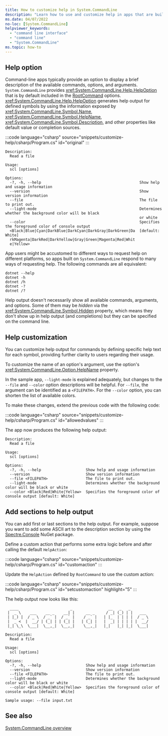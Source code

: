 ```yaml
---
title: How to customize help in System.CommandLine
description: "Learn how to use and customize help in apps that are built with the System.Commandline library."
ms.date: 04/07/2022
no-loc: [System.CommandLine]
helpviewer_keywords:
  - "command line interface"
  - "command line"
  - "System.CommandLine"
ms.topic: how-to
---
```


## Help option

Command-line apps typically provide an option to display a brief description of the available commands, options, and arguments. `System.CommandLine` provides <xref:System.CommandLine.Help.HelpOption> that is by default included in the [RootCommand](syntax.md#root-command) options. <xref:System.CommandLine.Help.HelpOption> generates help output for defined symbols by using the information exposed by <xref:System.CommandLine.Symbol.Name>, <xref:System.CommandLine.Symbol.HelpName>, <xref:System.CommandLine.Symbol.Description>, and other properties like default value or completion sources.

:::code language="csharp" source="snippets/customize-help/csharp/Program.cs" id="original" :::

```dotnetcli
Description:
  Read a file

Usage:
  scl [options]

Options:
  -?, -h, --help                                            Show help and usage information
  --version                                                 Show version information
  --file                                                    The file to print out.
  --light-mode                                              Determines whether the background color will be black
                                                            or white
  --color                                                   Specifies the foreground color of console output
  <Black|Blue|Cyan|DarkBlue|DarkCyan|DarkGray|DarkGreen|Da  [default: White]
  rkMagenta|DarkRed|DarkYellow|Gray|Green|Magenta|Red|Whit
  e|Yellow>
```

App users might be accustomed to different ways to request help on different platforms, so apps built on `System.CommandLine` respond to many ways of requesting help. The following commands are all equivalent:

```dotnetcli
dotnet --help
dotnet -h
dotnet /h
dotnet -?
dotnet /?
```

Help output doesn't necessarily show all available commands, arguments, and options. Some of them may be *hidden* via the <xref:System.CommandLine.Symbol.Hidden> property, which means they don't show up in help output (and completions) but they can be specified on the command line.

## Help customization

 You can customize help output for commands by defining specific help text for each symbol, providing further clarity to users regarding their usage.

To customize the name of an option's argument, use the option's <xref:System.CommandLine.Option.HelpName> property.

In the sample app, `--light-mode` is explained adequately, but changes to the `--file` and `--color` option descriptions will be helpful. For `--file`, the argument can be identified as a `<FILEPATH>`. For the `--color` option, you can shorten the list of available colors.

To make these changes, extend the previous code with the following code:

:::code language="csharp" source="snippets/customize-help/csharp/Program.cs" id="allowedvalues" :::

The app now produces the following help output:

```output
Description:
  Read a file

Usage:
  scl [options]

Options:
  -?, -h, --help                    Show help and usage information
  --version                         Show version information
  --file <FILEPATH>                 The file to print out.
  --light-mode                      Determines whether the background color will be black or white
  --color <Black|Red|White|Yellow>  Specifies the foreground color of console output [default: White]
```

## Add sections to help output

You can add first or last sections to the help output. For example, suppose you want to add some ASCII art to the description section by using the [Spectre.Console](https://www.nuget.org/packages/Spectre.Console/) NuGet package.

Define a custom action that performs some extra logic before and after calling the default `HelpAction`:

:::code language="csharp" source="snippets/customize-help/csharp/Program.cs" id="customaction" :::

Update the `HelpAction` defined by `RootCommand` to use the custom action:

:::code language="csharp" source="snippets/customize-help/csharp/Program.cs" id="setcustomaction" highlight="5" :::

The help output now looks like this:

```output
  ____                       _                __   _   _
 |  _ \    ___    __ _    __| |     __ _     / _| (_) | |   ___
 | |_) |  / _ \  / _` |  / _` |    / _` |   | |_  | | | |  / _ \
 |  _ <  |  __/ | (_| | | (_| |   | (_| |   |  _| | | | | |  __/
 |_| \_\  \___|  \__,_|  \__,_|    \__,_|   |_|   |_| |_|  \___|

Description:
  Read a file

Usage:
  scl [options]

Options:
  -?, -h, --help                    Show help and usage information
  --version                         Show version information
  --file <FILEPATH>                 The file to print out.
  --light-mode                      Determines whether the background color will be black or white
  --color <Black|Red|White|Yellow>  Specifies the foreground color of console output [default: White]

Sample usage: --file input.txt
```

## See also

[System.CommandLine overview](index.md)
